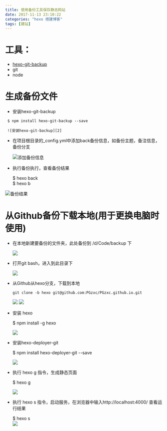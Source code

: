```yaml
---
title: 使用备份工具保存静态网站
date: 2017-11-13 23:10:22
categories: "hexo 搭建博客"
tags: [建站]
---
```



# 工具：  

- [hexo-git-backup][1]
- git
- node

# 生成备份文件 

- 安装hexo-git-backup  
 <!--more-->
	 $ npm install hexo-git-backup --save 
       
     ![安装hexo-git-backup][2]

-  在项目根目录的_config.yml中添加back备份信息，如备份主题，备注信息，备份分支  
	
     ![添加备份信息][3]

- 执行备份执行，查看备份结果

	 $ hexo back   
     $ hexo b         

![备份结果][4]


# 从Github备份下载本地(用于更换电脑时使用)

- 在本地新建要备份的文件夹，此处备份到 /d/Code/backup 下
	
    ![][5]  

- 打开git bash，进入到此目录下  
	
    ![][6]

- 从Github从hexo分支，下载到本地  

	  git clone -b hexo git@github.com:PGzxc/PGzxc.github.io.git    

	 ![][7]
	 ![][8]

- 安装 hexo  

	$ npm install -g hexo

	![][9]	

- 安装hexo-deployer-git

	$ npm install hexo-deployer-git --save  

	![][10]
	 
- 执行 hexo g 指令，生成静态页面  

	$ hexo g

    ![][11]

- 执行 hexo s 指令，启动服务，在浏览器中输入http://localhost:4000/ 查看运行结果

	 $ hexo s  
	![][12]




[1]: https://github.com/coneycode/hexo-git-backup
[2]: http://oz732f72q.bkt.clouddn.com/hexo_git_back.png
[3]: http://oz732f72q.bkt.clouddn.com/hexo_up_info.png
[4]: http://oz732f72q.bkt.clouddn.com/hexo_branches.png
[5]: http://oz732f72q.bkt.clouddn.com/hexo_back_file.png
[6]: http://oz732f72q.bkt.clouddn.com/hexo_backup_git.png
[7]: http://oz732f72q.bkt.clouddn.com/hexo_git_clone.png
[8]: http://oz732f72q.bkt.clouddn.com/hexo_git_clone_resu.png
[9]: http://oz732f72q.bkt.clouddn.com/hexo_install_hexo_g.png
[10]: http://oz732f72q.bkt.clouddn.com/hexo_install_hexo_deplyer_git.png
[11]: http://oz732f72q.bkt.clouddn.com/hexo_back_hexo_g.png
[12]: http://oz732f72q.bkt.clouddn.com/hexo_hexo_s.png